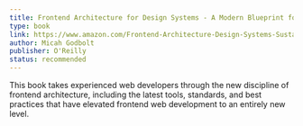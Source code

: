```yaml
---
title: Frontend Architecture for Design Systems - A Modern Blueprint for Scalable and Sustainable Websites
type: book
link: https://www.amazon.com/Frontend-Architecture-Design-Systems-Sustainable-ebook/dp/B01B6WS868/ref=mt_kindle#nav-subnav
author: Micah Godbolt
publisher: O'Reilly
status: recommended
---
```


This book takes experienced web developers through the new discipline of frontend architecture, including the latest tools, standards, and best practices that have elevated frontend web development to an entirely new level.
